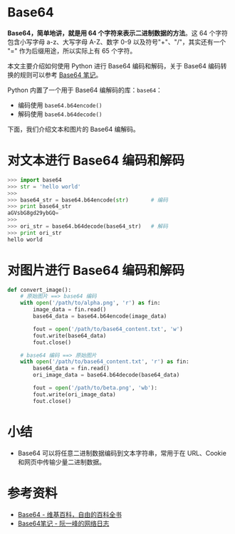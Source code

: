 # Base64

**Base64，简单地讲，就是用 64 个字符来表示二进制数据的方法**。这 64 个字符包含小写字母 a-z、大写字母 A-Z、数字 0-9 以及符号"+"、"/"，其实还有一个 "=" 作为后缀用途，所以实际上有 65 个字符。

本文主要介绍如何使用 Python 进行 Base64 编码和解码，关于 Base64 编码转换的规则可以参考 [Base64 笔记](http://www.ruanyifeng.com/blog/2008/06/base64.html)。

Python 内置了一个用于 Base64 编解码的库：`base64`：

- 编码使用 `base64.b64encode()`
- 解码使用 `base64.b64decode()`

下面，我们介绍文本和图片的 Base64 编解码。

# 对文本进行 Base64 编码和解码

```python
>>> import base64
>>> str = 'hello world'
>>>
>>> base64_str = base64.b64encode(str)       # 编码
>>> print base64_str
aGVsbG8gd29ybGQ=
>>>
>>> ori_str = base64.b64decode(base64_str)   # 解码
>>> print ori_str
hello world
```

# 对图片进行 Base64 编码和解码

```python
def convert_image():
    # 原始图片 ==> base64 编码
    with open('/path/to/alpha.png', 'r') as fin:
        image_data = fin.read()
        base64_data = base64.b64encode(image_data)

        fout = open('/path/to/base64_content.txt', 'w')
        fout.write(base64_data)
        fout.close()

    # base64 编码 ==> 原始图片
    with open('/path/to/base64_content.txt', 'r') as fin:
        base64_data = fin.read()
        ori_image_data = base64.b64decode(base64_data)

        fout = open('/path/to/beta.png', 'wb'):
        fout.write(ori_image_data)
        fout.close()
```

# 小结

- Base64 可以将任意二进制数据编码到文本字符串，常用于在 URL、Cookie 和网页中传输少量二进制数据。

# 参考资料

- [Base64 - 维基百科，自由的百科全书](https://zh.wikipedia.org/wiki/Base64)
- [Base64笔记 - 阮一峰的网络日志](http://www.ruanyifeng.com/blog/2008/06/base64.html)



